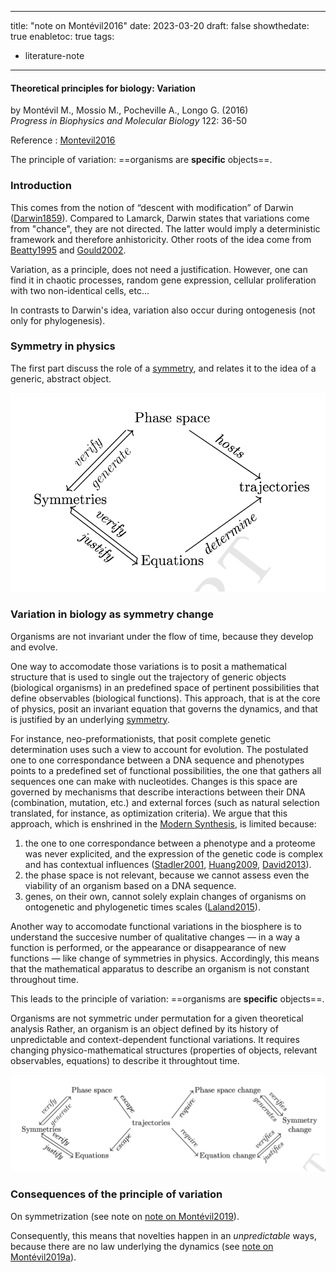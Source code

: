 

---
title: "note on Montévil2016"
date: 2023-03-20
draft: false
showthedate: true
enabletoc: true
tags:
- literature-note
---

#### **Theoretical principles for biology: Variation**     
by Montévil M., Mossio M., Pocheville A., Longo G. (2016)         
*Progress in Biophysics and Molecular Biology* 122: 36-50    

Reference : [Montevil2016](reference/Montevil2016.md)

The principle of variation: ==organisms are **specific** objects==. 

### Introduction

This comes from the notion of “descent with modification” of Darwin ([Darwin1859](reference/Darwin1859.md)). Compared to Lamarck, Darwin states that variations come from "chance", they are not directed. The latter would imply a deterministic framework and therefore anhistoricity. 
Other roots of the idea come from [Beatty1995](reference/Beatty1995.md) and [Gould2002](reference/Gould2002.md).

Variation, as a principle, does not need a justification. However, one can find it in chaotic processes, random gene expression, cellular proliferation with two non-identical cells, etc...

In contrasts to Darwin's idea, variation also occur during ontogenesis (not only for phylogenesis). 

### Symmetry in physics

The first part discuss the role of a [symmetry](concept/symmetry.md), and relates it to the idea of a generic, abstract object. 


![](images/Pasted%20image%2020230320111525.png)


### Variation in biology as symmetry change

Organisms are not invariant under the flow of time, because they develop and evolve.

One way to accomodate those variations is to posit a mathematical structure that is used to single out the trajectory of generic objects (biological organisms) in an predefined space of pertinent possibilities that define observables (biological functions). This approach, that is at the core of physics, posit an invariant equation that governs the dynamics, and that is justified by an underlying [symmetry](concept/symmetry.md). 

For instance, neo-preformationists, that posit complete genetic determination uses such a view to account for evolution. The postulated one to one correspondance between a DNA sequence and phenotypes points to a predefined set of functional possibilities, the one that gathers all sequences one can make with nucleotides. Changes is this space are governed by mechanisms that describe interactions between their DNA (combination, mutation, etc.) and external forces (such as natural selection translated, for instance, as optimization criteria). We argue that this approach, which is enshrined in the [Modern Synthesis](concept/Modern%20Synthesis.md), is limited because:
1) the one to one correspondance between a phenotype and a proteome was never explicited, and the expression of the genetic code is complex and has contextual influences ([Stadler2001](reference/Stadler2001.md), [Huang2009](reference/Huang2009.md), [David2013](reference/David2013.md)).
2) the phase space is not relevant, because we cannot assess even the viability of an organism based on a DNA sequence. 
3) genes, on their own, cannot solely explain changes of organisms on ontogenetic and phylogenetic times scales ([Laland2015](reference/Laland2015.md)). 

Another way to accomodate functional variations in the biosphere is to understand the succesive number of qualitative changes — in a way a function is performed, or the appearance or disappearance of new functions — like change of symmetries in physics. Accordingly, this means that the mathematical apparatus to describe an organism is not constant throughout time. 

This leads to the principle of variation: ==organisms are **specific** objects==. 

Organisms are not symmetric under permutation for a given theoretical analysis  Rather, an organism is an object defined by its history of unpredictable and context-dependent functional variations. It requires changing physico-mathematical structures (properties of objects, relevant observables, equations) to describe it throughtout time. 


![](images/Pasted%20image%2020230320184008.png)


### Consequences of the principle of variation

On symmetrization (see note on [note on Montévil2019](note/note%20on%20Montévil2019.md)). 

Consequently, this means that novelties happen in an *unpredictable* ways, because there are no law underlying the dynamics (see [note on Montévil2019a](note/note%20on%20Montévil2019a.md)). 